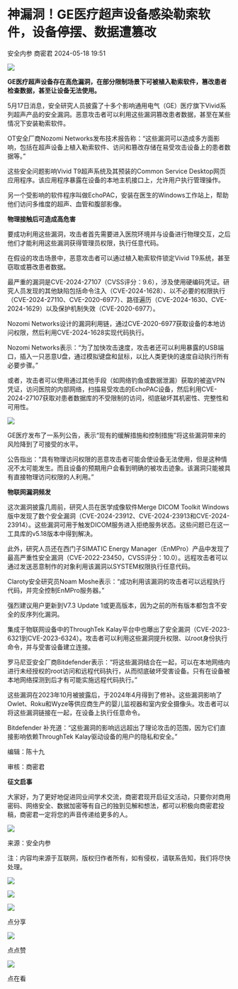 #  神漏洞！GE医疗超声设备感染勒索软件，设备停摆、数据遭篡改   
​安全内参  商密君   2024-05-18 19:51  
  
![](https://mmbiz.qpic.cn/sz_mmbiz_jpg/FzZb53e8g7ssPd2ZV1sLdkHCCZdua4ncNRuoL1tRxtN1UO22uEv5hYhgFaVNIwaAFbAwBoIcV7JG7ap3ZllnAg/640?wx_fmt=jpeg&from=appmsg&wxfrom=13 "")  
  
  
**GE医疗超声设备存在高危漏洞，在部分限制场景下可被植入勒索软件，篡改患者检查数据，甚至让设备无法使用。**  
  
  
5月17日消息，安全研究人员披露了十多个影响通用电气（GE）医疗旗下Vivid系列超声产品的安全漏洞。恶意攻击者可以利用这些漏洞篡改患者数据，甚至在某些情况下安装勒索软件。  
  
OT安全厂商Nozomi Networks发布技术报告称：“这些漏洞可以造成多方面影响，包括在超声设备上植入勒索软件、访问和篡改存储在易受攻击设备上的患者数据等。”  
  
这些安全问题影响Vivid T9超声系统及其预装的Common Service Desktop网页应用程序。该应用程序暴露在设备的本地主机接口上，允许用户执行管理操作。  
  
另一个受影响的软件程序叫做EchoPAC，安装在医生的Windows工作站上，帮助他们访问多维度的超声、血管和腹部影像。  
  
  
**物理接触后可造成高危害**  
  
  
要成功利用这些漏洞，攻击者首先需要进入医院环境并与设备进行物理交互，之后他们才能利用这些漏洞获得管理员权限，执行任意代码。  
  
在假设的攻击场景中，恶意攻击者可以通过植入勒索软件锁定Vivid T9系统，甚至窃取或篡改患者数据。  
  
最严重的漏洞是CVE-2024-27107（CVSS评分：9.6），涉及使用硬编码凭证。研究人员发现的其他缺陷包括命令注入（CVE-2024-1628）、以不必要的权限执行（CVE-2024-27110、CVE-2020-6977）、路径遍历（CVE-2024-1630、CVE-2024-1629）以及保护机制失效（CVE-2020-6977）。  
  
Nozomi Networks设计的漏洞利用链，通过CVE-2020-6977获取设备的本地访问权限，然后利用CVE-2024-1628实现代码执行。  
  
Nozomi Networks表示：“为了加快攻击速度，攻击者还可以利用暴露的USB端口，插入一只恶意U盘，通过模拟键盘和鼠标，以比人类更快的速度自动执行所有必要步骤。”  
  
或者，攻击者可以使用通过其他手段（如网络钓鱼或数据泄漏）获取的被盗VPN凭证，访问医院的内部网络，扫描易受攻击的EchoPAC设备，然后利用CVE-2024-27107获取对患者数据库的不受限制的访问，彻底破坏其机密性、完整性和可用性。  
  
![](https://mmbiz.qpic.cn/sz_mmbiz_jpg/FzZb53e8g7ssPd2ZV1sLdkHCCZdua4ncQ2udJcKLg6ZsD4emlYRBcUG5QibcBYvGJZeDzRVh2BSdvick2xrxlsTw/640?wx_fmt=other&from=appmsg&tp=webp&wxfrom=5&wx_lazy=1&wx_co=1 "")  
  
GE医疗发布了一系列公告，表示“现有的缓解措施和控制措施”将这些漏洞带来的风险降到了可接受的水平。  
  
公告指出：“具有物理访问权限的恶意攻击者可能会使设备无法使用，但是这种情况不太可能发生。而且设备的预期用户会看到明确的被攻击迹象。该漏洞只能被具有直接物理访问权限的人利用。”  
  
  
**物联网漏洞频发**  
  
  
这次漏洞披露几周前，研究人员在医学成像软件Merge DICOM Toolkit Windows版中发现了数个安全漏洞（CVE-2024-23912、CVE-2024-23913和CVE-2024-23914）。这些漏洞可用于触发DICOM服务进入拒绝服务状态。这些问题已在这一工具库的v5.18版本中得到解决。  
  
此外，研究人员还在西门子SIMATIC Energy Manager（EnMPro）产品中发现了最高严重性安全漏洞（CVE-2022-23450，CVSS评分：10.0）。远程攻击者可以通过发送恶意制作的对象利用该漏洞以SYSTEM权限执行任意代码。  
  
Claroty安全研究员Noam Moshe表示：“成功利用该漏洞的攻击者可以远程执行代码，并完全控制EnMPro服务器。”  
  
强烈建议用户更新到V7.3 Update 1或更高版本，因为之前的所有版本都包含不安全的反序列化漏洞。  
  
集成于物联网设备中的ThroughTek Kalay平台中也曝出了安全漏洞（CVE-2023-6321到CVE-2023-6324）。攻击者可以利用这些漏洞提升权限、以root身份执行命令，并与受害设备建立连接。  
  
罗马尼亚安全厂商Bitdefender表示：“将这些漏洞结合在一起，可以在本地网络内进行未经授权的root访问和远程代码执行，从而彻底破坏受害设备。只有在设备被本地网络探测到后才有可能实施远程代码执行。”  
  
这些漏洞在2023年10月被披露后，于2024年4月得到了修补。这些漏洞影响了Owlet、Roku和Wyze等供应商生产的婴儿监视器和室内安全摄像头。攻击者可以将这些漏洞链接在一起，在设备上执行任意命令。  
  
Bitdefender 补充道：“这些漏洞的影响远远超出了理论攻击的范围，因为它们直接影响依赖ThroughTek Kalay驱动设备的用户的隐私和安全。”  
  
  
编辑：陈十九  
  
审核：商密君  
  
**征文启事**  
  
大家好，为了更好地促进同业间学术交流，商密君现开启征文活动，只要你对商用密码、网络安全、数据加密等有自己的独到见解和想法，都可以积极向商密君投稿，商密君一定将您的声音传递给更多的人。  
  
  
![](https://mmbiz.qpic.cn/mmbiz_jpg/1HyKzSU2XXNcXmbiaiaCljdXpwzOEQ9QTBXMibM6rZTOnbTSwTmCXncQLria2vuLGxn8QPtznzBc0as8vBxWIjrWxQ/640?wx_fmt=jpeg "")  
  
来源：安全内参  
  
注：内容均来源于互联网，版权归作者所有，如有侵权，请联系告知，我们将尽快处理。  
  
![](https://mmbiz.qpic.cn/mmbiz_jpg/1HyKzSU2XXOdeQx0thlyozF2swQTEN9iaaBNDG0jTKfAgqgdesve8x5IEWNvYxjF6sAWjO1TPCZVsWd0oiaDn3uw/640?wx_fmt=jpeg&wxfrom=5&wx_lazy=1&wx_co=1 "")  
  
  
![](https://mmbiz.qpic.cn/mmbiz_png/1HyKzSU2XXMyyClGk1cttkSBbJicAn5drpXEbFIeChG9IkrslYEylRF4Z6KNaxNafDwr5ibcYaZXdnveQCNIr5kw/640?wx_fmt=jpeg&wxfrom=5&wx_lazy=1&wx_co=1 "")  
  
![](https://mmbiz.qpic.cn/mmbiz_png/1HyKzSU2XXMZPiaDBD8yxbIHiciauWK4tuiaMcJkA69QYZ9T4jmc3fdN6EA7Qq9A8E3RWcTKhxVEU1QjqOgrJMu2Qg/640?wx_fmt=png&wxfrom=5&wx_lazy=1&wx_co=1 "")  
  
点分享  
  
![](https://mmbiz.qpic.cn/mmbiz_png/1HyKzSU2XXMZPiaDBD8yxbIHiciauWK4tuiaiaRXdw4BFsc7MxzkVZaKGgtjWA5GKtUfm3hlgzsBtjJ0mnh9QibeFOGQ/640?wx_fmt=png&wxfrom=5&wx_lazy=1&wx_co=1 "")  
  
点点赞  
  
![](https://mmbiz.qpic.cn/mmbiz_png/1HyKzSU2XXMZPiaDBD8yxbIHiciauWK4tuiaeiaNlRO9954g4VS87icD7KQdxzokTGDIjmCJA563IwfStoFzPUaliauXg/640?wx_fmt=png&wxfrom=5&wx_lazy=1&wx_co=1 "")  
  
点在看  
  
